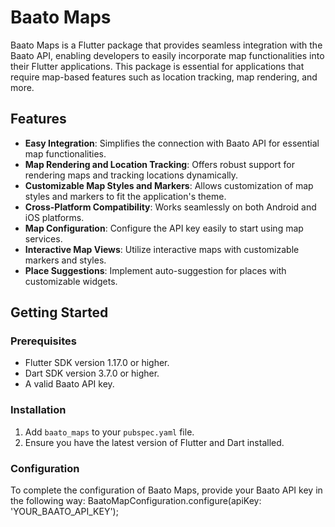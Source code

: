 # Baato Maps

Baato Maps is a Flutter package that provides seamless integration with the Baato API, enabling developers to easily incorporate map functionalities into their Flutter applications. This package is essential for applications that require map-based features such as location tracking, map rendering, and more.

## Features

- **Easy Integration**: Simplifies the connection with Baato API for essential map functionalities.
- **Map Rendering and Location Tracking**: Offers robust support for rendering maps and tracking locations dynamically.
- **Customizable Map Styles and Markers**: Allows customization of map styles and markers to fit the application's theme.
- **Cross-Platform Compatibility**: Works seamlessly on both Android and iOS platforms.
- **Map Configuration**: Configure the API key easily to start using map services.
- **Interactive Map Views**: Utilize interactive maps with customizable markers and styles.
- **Place Suggestions**: Implement auto-suggestion for places with customizable widgets.

## Getting Started

### Prerequisites

- Flutter SDK version 1.17.0 or higher.
- Dart SDK version 3.7.0 or higher.
- A valid Baato API key.

### Installation

1. Add `baato_maps` to your `pubspec.yaml` file.
2. Ensure you have the latest version of Flutter and Dart installed.

### Configuration

To complete the configuration of Baato Maps, provide your Baato API key in the following way:
BaatoMapConfiguration.configure(apiKey: 'YOUR_BAATO_API_KEY');
